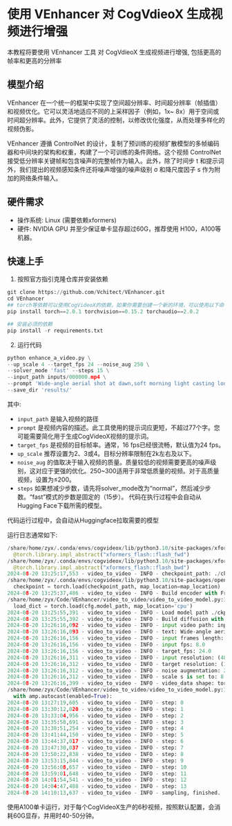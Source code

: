 # 使用 VEnhancer 对 CogVdieoX 生成视频进行增强

本教程将要使用 VEnhancer 工具 对 CogVdieoX 生成视频进行增强, 包括更高的帧率和更高的分辨率

## 模型介绍

VEnhancer 在一个统一的框架中实现了空间超分辨率、时间超分辨率（帧插值）和视频优化。它可以灵活地适应不同的上采样因子（例如，1x~
8x）用于空间或时间超分辨率。此外，它提供了灵活的控制，以修改优化强度，从而处理多样化的视频伪影。

VEnhancer 遵循 ControlNet 的设计，复制了预训练的视频扩散模型的多帧编码器和中间块的架构和权重，构建了一个可训练的条件网络。这个视频
ControlNet 接受低分辨率关键帧和包含噪声的完整帧作为输入。此外，除了时间步 t 和提示词外，我们提出的视频感知条件还将噪声增强的噪声级别
σ 和降尺度因子 s 作为附加的网络条件输入。

## 硬件需求

+ 操作系统: Linux (需要依赖xformers)
+ 硬件: NVIDIA GPU 并至少保证单卡显存超过60G，推荐使用 H100，A100等机器。

## 快速上手

1. 按照官方指引克隆仓库并安装依赖

```py
git clone https://github.com/Vchitect/VEnhancer.git
cd VEnhancer
## torch等依赖可以使用CogVideoX的依赖，如果你需要创建一个新的环境，可以使用以下命令
pip install torch==2.0.1 torchvision==0.15.2 torchaudio==2.0.2

## 安装必须的依赖
pip install -r requirements.txt
```

2. 运行代码

```py
python enhance_a_video.py \
--up_scale 4 --target_fps 24 --noise_aug 250 \
--solver_mode 'fast' --steps 15 \
--input_path inputs/000000.mp4 \
--prompt 'Wide-angle aerial shot at dawn,soft morning light casting long shadows,an elderly man walking his dog through a quiet,foggy park,trees and benches in the background,peaceful and serene atmosphere' \
--save_dir 'results/' 
```

其中:

- `input_path` 是输入视频的路径
- `prompt` 是视频内容的描述。此工具使用的提示词应更短，不超过77个字。您可能需要简化用于生成CogVideoX视频的提示词。
- `target_fps` 是视频的目标帧率。通常，16 fps已经很流畅，默认值为24 fps。
- `up_scale` 推荐设置为2、3或4。目标分辨率限制在2k左右及以下。
- `noise_aug` 的值取决于输入视频的质量。质量较低的视频需要更高的噪声级别，这对应于更强的优化。250~300适用于非常低质量的视频。对于高质量视频，设置为≤200。
- `steps` 如果想减少步数，请先将solver_mode改为“normal”，然后减少步数。“fast”模式的步数是固定的（15步）。
  代码在执行过程中会自动从Hugging Face下载所需的模型。

代码运行过程中，会自动从Huggingface拉取需要的模型

运行日志通常如下:

```py
/share/home/zyx/.conda/envs/cogvideox/lib/python3.10/site-packages/xformers/ops/fmha/flash.py:211: FutureWarning: `torch.library.impl_abstract` was renamed to `torch.library.register_fake`. Please use that instead; we will remove `torch.library.impl_abstract` in a future version of PyTorch.
  @torch.library.impl_abstract("xformers_flash::flash_fwd")
/share/home/zyx/.conda/envs/cogvideox/lib/python3.10/site-packages/xformers/ops/fmha/flash.py:344: FutureWarning: `torch.library.impl_abstract` was renamed to `torch.library.register_fake`. Please use that instead; we will remove `torch.library.impl_abstract` in a future version of PyTorch.
  @torch.library.impl_abstract("xformers_flash::flash_bwd")
2024-08-20 13:25:17,553 - video_to_video - INFO - checkpoint_path: ./ckpts/venhancer_paper.pt
/share/home/zyx/.conda/envs/cogvideox/lib/python3.10/site-packages/open_clip/factory.py:88: FutureWarning: You are using `torch.load` with `weights_only=False` (the current default value), which uses the default pickle module implicitly. It is possible to construct malicious pickle data which will execute arbitrary code during unpickling (See https://github.com/pytorch/pytorch/blob/main/SECURITY.md#untrusted-models for more details). In a future release, the default value for `weights_only` will be flipped to `True`. This limits the functions that could be executed during unpickling. Arbitrary objects will no longer be allowed to be loaded via this mode unless they are explicitly allowlisted by the user via `torch.serialization.add_safe_globals`. We recommend you start setting `weights_only=True` for any use case where you don't have full control of the loaded file. Please open an issue on GitHub for any issues related to this experimental feature.
  checkpoint = torch.load(checkpoint_path, map_location=map_location)
2024-08-20 13:25:37,486 - video_to_video - INFO - Build encoder with FrozenOpenCLIPEmbedder
/share/home/zyx/Code/VEnhancer/video_to_video/video_to_video_model.py:35: FutureWarning: You are using `torch.load` with `weights_only=False` (the current default value), which uses the default pickle module implicitly. It is possible to construct malicious pickle data which will execute arbitrary code during unpickling (See https://github.com/pytorch/pytorch/blob/main/SECURITY.md#untrusted-models for more details). In a future release, the default value for `weights_only` will be flipped to `True`. This limits the functions that could be executed during unpickling. Arbitrary objects will no longer be allowed to be loaded via this mode unless they are explicitly allowlisted by the user via `torch.serialization.add_safe_globals`. We recommend you start setting `weights_only=True` for any use case where you don't have full control of the loaded file. Please open an issue on GitHub for any issues related to this experimental feature.
  load_dict = torch.load(cfg.model_path, map_location='cpu')
2024-08-20 13:25:55,391 - video_to_video - INFO - Load model path ./ckpts/venhancer_paper.pt, with local status <All keys matched successfully>
2024-08-20 13:25:55,392 - video_to_video - INFO - Build diffusion with GaussianDiffusion
2024-08-20 13:26:16,092 - video_to_video - INFO - input video path: inputs/000000.mp4
2024-08-20 13:26:16,093 - video_to_video - INFO - text: Wide-angle aerial shot at dawn,soft morning light casting long shadows,an elderly man walking his dog through a quiet,foggy park,trees and benches in the background,peaceful and serene atmosphere
2024-08-20 13:26:16,156 - video_to_video - INFO - input frames length: 49
2024-08-20 13:26:16,156 - video_to_video - INFO - input fps: 8.0
2024-08-20 13:26:16,156 - video_to_video - INFO - target_fps: 24.0
2024-08-20 13:26:16,311 - video_to_video - INFO - input resolution: (480, 720)
2024-08-20 13:26:16,312 - video_to_video - INFO - target resolution: (1320, 1982)
2024-08-20 13:26:16,312 - video_to_video - INFO - noise augmentation: 250
2024-08-20 13:26:16,312 - video_to_video - INFO - scale s is set to: 8
2024-08-20 13:26:16,399 - video_to_video - INFO - video_data shape: torch.Size([145, 3, 1320, 1982])
/share/home/zyx/Code/VEnhancer/video_to_video/video_to_video_model.py:108: FutureWarning: `torch.cuda.amp.autocast(args...)` is deprecated. Please use `torch.amp.autocast('cuda', args...)` instead.
  with amp.autocast(enabled=True):
2024-08-20 13:27:19,605 - video_to_video - INFO - step: 0
2024-08-20 13:30:12,020 - video_to_video - INFO - step: 1
2024-08-20 13:33:04,956 - video_to_video - INFO - step: 2
2024-08-20 13:35:58,691 - video_to_video - INFO - step: 3
2024-08-20 13:38:51,254 - video_to_video - INFO - step: 4
2024-08-20 13:41:44,150 - video_to_video - INFO - step: 5
2024-08-20 13:44:37,017 - video_to_video - INFO - step: 6
2024-08-20 13:47:30,037 - video_to_video - INFO - step: 7
2024-08-20 13:50:22,838 - video_to_video - INFO - step: 8
2024-08-20 13:53:15,844 - video_to_video - INFO - step: 9
2024-08-20 13:56:08,657 - video_to_video - INFO - step: 10
2024-08-20 13:59:01,648 - video_to_video - INFO - step: 11
2024-08-20 14:01:54,541 - video_to_video - INFO - step: 12
2024-08-20 14:04:47,488 - video_to_video - INFO - step: 13
2024-08-20 14:10:13,637 - video_to_video - INFO - sampling, finished.

```

使用A100单卡运行，对于每个CogVideoX生产的6秒视频，按照默认配置，会消耗60G显存，并用时40-50分钟。